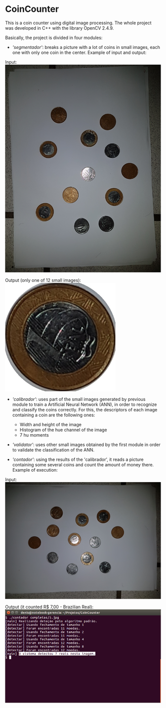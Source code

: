 # CoinCounter
This is a coin counter using digital image processing. The whole project was developed in C++ with the library OpenCV 2.4.9.

Basically, the project is divided in four modules:

* *'segmentador'*: breaks a picture with a lot of coins in small images, each one with only one coin in the center. Example of input and output:

Input:
![input1](https://github.com/DenisMedeiros/CoinCounter/raw/master/completas/1.jpg)

Output (only one of 12 small images):
![output2](https://github.com/DenisMedeiros/CoinCounter/raw/master/treinamento/100/1.jpg)

* *'calibrador'*: uses part of the small images generated by previous module to train a Artificial Neural Network (ANN), in order to recognize and classify the coins correctly. For this, the descriptors of each image containing a coin are the following ones:
  - Width and height of the image
  - Histogram of the hue channel of the image
  - 7 hu moments
  
* *'validator'*: uses other small images obtained by the first module in order to validate the classification of the ANN. 

* *'contador'*: using the results of the 'calibrador', it reads a picture containing some several coins and count the amount of money there.  Example of execution:

Input:
![input2](https://github.com/DenisMedeiros/CoinCounter/raw/master/completas/5.jpg)

Output (it counted R$ 7,00 - Brazilian Real):
![output2](https://github.com/DenisMedeiros/CoinCounter/raw/master/contador.png)
